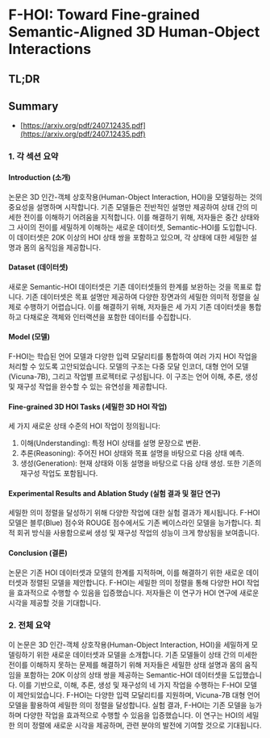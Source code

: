 # F-HOI: Toward Fine-grained Semantic-Aligned 3D Human-Object Interactions
## TL;DR
## Summary
- [https://arxiv.org/pdf/2407.12435.pdf](https://arxiv.org/pdf/2407.12435.pdf)

### 1. 각 섹션 요약

#### Introduction (소개)
논문은 3D 인간-객체 상호작용(Human-Object Interaction, HOI)을 모델링하는 것의 중요성을 설명하며 시작합니다. 기존 모델들은 전반적인 설명만 제공하여 상태 간의 미세한 전이를 이해하기 어려움을 지적합니다. 이를 해결하기 위해, 저자들은 중간 상태와 그 사이의 전이를 세밀하게 이해하는 새로운 데이터셋, Semantic-HOI를 도입합니다. 이 데이터셋은 20K 이상의 HOI 상태 쌍을 포함하고 있으며, 각 상태에 대한 세밀한 설명과 몸의 움직임을 제공합니다.

#### Dataset (데이터셋)
새로운 Semantic-HOI 데이터셋은 기존 데이터셋들의 한계를 보완하는 것을 목표로 합니다. 기존 데이터셋은 목표 설명만 제공하여 다양한 장면과의 세밀한 의미적 정렬을 실제로 수행하기 어렵습니다. 이를 해결하기 위해, 저자들은 세 가지 기존 데이터셋을 통합하고 다채로운 객체와 인터랙션을 포함한 데이터를 수집합니다.

#### Model (모델)
F-HOI는 학습된 언어 모델과 다양한 입력 모달리티를 통합하여 여러 가지 HOI 작업을 처리할 수 있도록 고안되었습니다. 모델의 구조는 다중 모달 인코더, 대형 언어 모델(Vicuna-7B), 그리고 작업별 프로젝터로 구성됩니다. 이 구조는 언어 이해, 추론, 생성 및 재구성 작업을 완수할 수 있는 유연성을 제공합니다.

#### Fine-grained 3D HOI Tasks (세밀한 3D HOI 작업)
세 가지 새로운 상태 수준의 HOI 작업이 정의됩니다:
1. 이해(Understanding): 특정 HOI 상태를 설명 문장으로 변환.
2. 추론(Reasoning): 주어진 HOI 상태와 목표 설명을 바탕으로 다음 상태 예측.
3. 생성(Generation): 현재 상태와 이동 설명을 바탕으로 다음 상태 생성.
또한 기존의 재구성 작업도 포함됩니다.

#### Experimental Results and Ablation Study (실험 결과 및 절단 연구)
세밀한 의미 정렬을 달성하기 위해 다양한 작업에 대한 실험 결과가 제시됩니다. F-HOI 모델은 블루(Blue) 점수와 ROUGE 점수에서도 기존 베이스라인 모델을 능가합니다. 최적 회귀 방식을 사용함으로써 생성 및 재구성 작업의 성능이 크게 향상됨을 보여줍니다.

#### Conclusion (결론)
논문은 기존 HOI 데이터셋과 모델의 한계를 지적하며, 이를 해결하기 위한 새로운 데이터셋과 정렬된 모델을 제안합니다. F-HOI는 세밀한 의미 정렬을 통해 다양한 HOI 작업을 효과적으로 수행할 수 있음을 입증했습니다. 저자들은 이 연구가 HOI 연구에 새로운 시각을 제공할 것을 기대합니다.

### 2. 전체 요약
이 논문은 3D 인간-객체 상호작용(Human-Object Interaction, HOI)을 세밀하게 모델링하기 위한 새로운 데이터셋과 모델을 소개합니다. 기존 모델들이 상태 간의 미세한 전이를 이해하지 못하는 문제를 해결하기 위해 저자들은 세밀한 상태 설명과 몸의 움직임을 포함하는 20K 이상의 상태 쌍을 제공하는 Semantic-HOI 데이터셋을 도입했습니다. 이를 기반으로, 이해, 추론, 생성 및 재구성의 네 가지 작업을 수행하는 F-HOI 모델이 제안되었습니다. F-HOI는 다양한 입력 모달리티를 지원하며, Vicuna-7B 대형 언어 모델을 활용하여 세밀한 의미 정렬을 달성합니다. 실험 결과, F-HOI는 기존 모델을 능가하며 다양한 작업을 효과적으로 수행할 수 있음을 입증했습니다. 이 연구는 HOI의 세밀한 의미 정렬에 새로운 시각을 제공하며, 관련 분야의 발전에 기여할 것으로 기대됩니다.